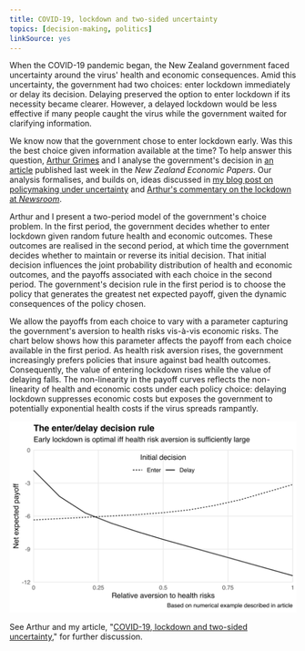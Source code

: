 ```yaml
---
title: COVID-19, lockdown and two-sided uncertainty
topics: [decision-making, politics]
linkSource: yes
---
```


When the COVID-19 pandemic began, the New Zealand government faced uncertainty around the virus' health and economic consequences.
Amid this uncertainty, the government had two choices: enter lockdown immediately or delay its decision.
Delaying preserved the option to enter lockdown if its necessity became clearer.
However, a delayed lockdown would be less effective if many people caught the virus while the government waited for clarifying information.

We know now that the government chose to enter lockdown early.
Was this the best choice given information available at the time?
To help answer this question, [Arthur Grimes](https://motu.nz/about-us/people/arthur-grimes/) and I analyse the government's decision in [an article][doi] published last week in the *New Zealand Economic Papers*.
Our analysis formalises, and builds on, ideas discussed in [my blog post on policymaking under uncertainty](/blog/policymaking-under-uncertainty/) and [Arthur's commentary on the lockdown at *Newsroom*](https://www.newsroom.co.nz/pro/was-lockdown-the-right-choice).

Arthur and I present a two-period model of the government's choice problem.
In the first period, the government decides whether to enter lockdown given random future health and economic outcomes.
These outcomes are realised in the second period, at which time the government decides whether to maintain or reverse its initial decision.
That initial decision influences the joint probability distribution of health and economic outcomes, and the payoffs associated with each choice in the second period.
The government's decision rule in the first period is to choose the policy that generates the greatest net expected payoff, given the dynamic consequences of the policy chosen.

We allow the payoffs from each choice to vary with a parameter capturing the government's aversion to health risks vis-à-vis economic risks.
The chart below shows how this parameter affects the payoff from each choice available in the first period.
As health risk aversion rises, the government increasingly prefers policies that insure against bad health outcomes.
Consequently, the value of entering lockdown rises while the value of delaying falls.
The non-linearity in the payoff curves reflects the non-linearity of health and economic costs under each policy choice: delaying lockdown suppresses economic costs but exposes the government to potentially exponential health costs if the virus spreads rampantly.

![](figures/plot-1.svg)

See Arthur and my article, "[COVID-19, lockdown and two-sided uncertainty][doi]," for further discussion.

[doi]: https://doi.org/10.1080/00779954.2020.1806340

